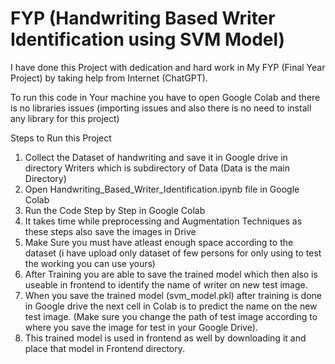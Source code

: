# FYP (Handwriting Based Writer Identification using SVM Model)
I have done this Project with dedication and hard work in My FYP (Final Year Project) by taking help from Internet (ChatGPT).


To run this code in Your machine you have to open Google Colab and there is no libraries issues (importing issues and also there is no need to install any library for this project)

Steps to Run this Project
1. Collect the Dataset of handwriting and save it in Google drive in directory Writers which is subdirectory of Data (Data is the main Directory)
2. Open Handwriting_Based_Writer_Identification.ipynb file in Google Colab
3. Run the Code Step by Step in Google Colab
4. It takes time while preprocessing and Augmentation Techniques as these steps also save the images in Drive
5. Make Sure you must have atleast enough space according to the dataset (i have upload only dataset of few persons for only using to test the working you can use yours)
6. After Training you are able to save the trained model which then also is useable in frontend to identify the name of writer on new test image.
7. When you save the trained model (svm_model.pkl) after training is done in Google drive the next cell in Colab is to predict the name on the new test image. (Make sure you change the path of test image according to where you save the image for test in your Google Drive).
8. This trained model is used in frontend as well by downloading it and place that model in Frontend directory.

